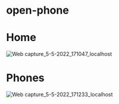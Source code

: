 # open-phone

# Home 
![Web capture_5-5-2022_171047_localhost](https://user-images.githubusercontent.com/75854041/166942075-62cbb2b5-c47c-4759-9f34-a0922c68f6d4.jpeg)

# Phones
![Web capture_5-5-2022_171233_localhost](https://user-images.githubusercontent.com/75854041/166942578-81b8f214-6b57-4118-9d83-8e7351803f0b.jpeg)
